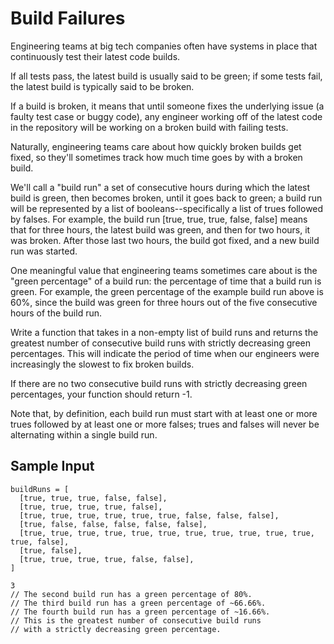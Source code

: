 # Build Failures

Engineering teams at big tech companies often have systems in place that continuously test their latest code builds.

If all tests pass, the latest build is usually said to be green; if some tests fail, the latest build is typically said to be broken.

If a build is broken, it means that until someone fixes the underlying issue (a faulty test case or buggy code), any engineer working off of the latest code in the repository will be working on a broken build with failing tests.

Naturally, engineering teams care about how quickly broken builds get fixed, so they'll sometimes track how much time goes by with a broken build.

We'll call a "build run" a set of consecutive hours during which the latest build is green, then becomes broken, until it goes back to green; a build run will be represented by a list of booleans--specifically a list of trues followed by falses. For example, the build run [true, true, true, false, false] means that for three hours, the latest build was green, and then for two hours, it was broken. After those last two hours, the build got fixed, and a new build run was started.

One meaningful value that engineering teams sometimes care about is the "green percentage" of a build run: the percentage of time that a build run is green. For example, the green percentage of the example build run above is 60%, since the build was green for three hours out of the five consecutive hours of the build run.

Write a function that takes in a non-empty list of build runs and returns the greatest number of consecutive build runs with strictly decreasing green percentages. This will indicate the period of time when our engineers were increasingly the slowest to fix broken builds.

If there are no two consecutive build runs with strictly decreasing green percentages, your function should return -1.

Note that, by definition, each build run must start with at least one or more trues followed by at least one or more falses; trues and falses will never be alternating within a single build run.

## Sample Input

``` 
buildRuns = [
  [true, true, true, false, false],
  [true, true, true, true, false],
  [true, true, true, true, true, true, false, false, false],
  [true, false, false, false, false, false],
  [true, true, true, true, true, true, true, true, true, true, true, true, false],
  [true, false],
  [true, true, true, true, false, false],
]
```

``` 
3
// The second build run has a green percentage of 80%.
// The third build run has a green percentage of ~66.66%.
// The fourth build run has a green percentage of ~16.66%.
// This is the greatest number of consecutive build runs
// with a strictly decreasing green percentage.
```
